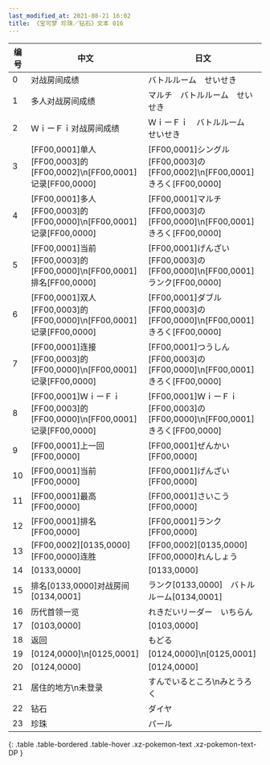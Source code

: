 ```yaml
---
last_modified_at: 2021-08-21 16:02
title: 《宝可梦 珍珠／钻石》文本 016
---
```

| 编号 | 中文 | 日文 |
| ---- | ---- | ---- |
| 0 | 对战房间成绩 | バトルルーム　せいせき |
| 1 | 多人对战房间成绩 | マルチ　バトルルーム　せいせき |
| 2 | ＷｉーＦｉ对战房间成绩 | ＷｉーＦｉ　バトルルーム　せいせき |
| 3 | [FF00,0001]单人[FF00,0003]的[FF00,0002]\n[FF00,0001]记录[FF00,0000] | [FF00,0001]シングル[FF00,0003]の[FF00,0002]\n[FF00,0001]きろく[FF00,0000] |
| 4 | [FF00,0001]多人[FF00,0003]的[FF00,0000]\n[FF00,0001]记录[FF00,0000] | [FF00,0001]マルチ[FF00,0003]の[FF00,0000]\n[FF00,0001]きろく[FF00,0000] |
| 5 | [FF00,0001]当前[FF00,0003]的[FF00,0000]\n[FF00,0001]排名[FF00,0000] | [FF00,0001]げんざい[FF00,0003]の[FF00,0000]\n[FF00,0001]ランク[FF00,0000] |
| 6 | [FF00,0001]双人[FF00,0003]的[FF00,0000]\n[FF00,0001]记录[FF00,0000] | [FF00,0001]ダブル[FF00,0003]の[FF00,0000]\n[FF00,0001]きろく[FF00,0000] |
| 7 | [FF00,0001]连接[FF00,0003]的[FF00,0000]\n[FF00,0001]记录[FF00,0000] | [FF00,0001]つうしん[FF00,0003]の[FF00,0000]\n[FF00,0001]きろく[FF00,0000] |
| 8 | [FF00,0001]ＷｉーＦｉ[FF00,0003]的[FF00,0000]\n[FF00,0001]记录[FF00,0000] | [FF00,0001]ＷｉーＦｉ[FF00,0003]の[FF00,0000]\n[FF00,0001]きろく[FF00,0000] |
| 9 | [FF00,0001]上一回[FF00,0000] | [FF00,0001]ぜんかい[FF00,0000] |
| 10 | [FF00,0001]当前[FF00,0000] | [FF00,0001]げんざい[FF00,0000] |
| 11 | [FF00,0001]最高[FF00,0000] | [FF00,0001]さいこう[FF00,0000] |
| 12 | [FF00,0001]排名[FF00,0000] | [FF00,0001]ランク[FF00,0000] |
| 13 | [FF00,0002][0135,0000][FF00,0000]连胜 | [FF00,0002][0135,0000][FF00,0000]れんしょう |
| 14 | [0133,0000] | [0133,0000] |
| 15 | 排名[0133,0000]对战房间[0134,0001] | ランク[0133,0000]　バトルルーム[0134,0001] |
| 16 | 历代首领一览 | れきだいリーダー　いちらん |
| 17 | [0103,0000] | [0103,0000] |
| 18 | 返回 | もどる |
| 19 | [0124,0000]\n[0125,0001] | [0124,0000]\n[0125,0001] |
| 20 | [0124,0000] | [0124,0000] |
| 21 | 居住的地方\n未登录 | すんでいるところ\nみとうろく |
| 22 | 钻石 | ダイヤ |
| 23 | 珍珠 | パール |
{: .table .table-bordered .table-hover .xz-pokemon-text .xz-pokemon-text-DP }